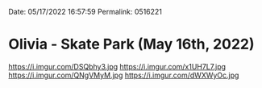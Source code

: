 
Date: 05/17/2022 16:57:59
Permalink: 0516221

# Olivia - Skate Park (May 16th, 2022)

https://i.imgur.com/DSQbhy3.jpg
https://i.imgur.com/x1UH7L7.jpg
https://i.imgur.com/QNgVMyM.jpg
https://i.imgur.com/dWXWyOc.jpg
